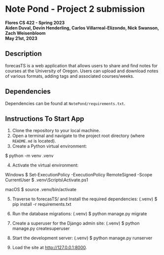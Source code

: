 # Note Pond - Project 2 submission

**Flores CS 422 - Spring 2023**  
**Aiden Duval, Devin Henderling, Carlos Villarreal-Elizondo, Nick Swanson, Zach Weisenbloom**  
**May 21st, 2023**

## Description

forecasTS is a web application that allows users to share and find notes for courses at the University of Oregon. Users
can upload and download notes of various formats, adding tags and associated courses/weeks.

## Dependencies

Dependencies can be found at `NotePond/requirements.txt`.

## Instructions To Start App

1. Clone the repository to your local machine.
2. Open a terminal and navigate to the project root directory (where `README.md` is located).
3. Create a Python virtual environment:

$ python -m venv .venv

4. Activate the virtual environment:

Windows
$ Set-ExecutionPolicy -ExecutionPolicy RemoteSigned -Scope CurrentUser
$ .venv\Scripts\Activate.ps1

macOS
$ source .venv/bin/activate

5. Traverse to forecasTS/ and Install the required dependencies:
   (.venv) $ pip install -r requirements.txt

6. Run the database migrations:
   (.venv) $ python manage.py migrate

7. Create a superuser for the Django admin site:
   (.venv) $ python manage.py createsuperuser

8. Start the development server:
   (.venv) $ python manage.py runserver

9. Load the site at http://127.0.0.1:8000.
